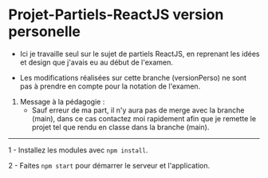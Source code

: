 # Projet-Partiels-ReactJS version personelle

- Ici je travaille seul sur le sujet de partiels ReactJS, en reprenant les idées et design que j'avais eu au début de l'examen.

- Les modifications réalisées sur cette branche (versionPerso) ne sont pas à prendre en compte pour la notation de l'examen.

1. Message à la pédagogie : 
    - Sauf erreur de ma part, il n'y aura pas de merge avec la branche (main), dans ce cas contactez moi rapidement afin que je remette le projet tel que rendu en classe dans la branche (main).

--------------------------------------------------------------------

1 - Installez les modules avec ```npm install```.

2 - Faites ```npm start``` pour démarrer le serveur et l'application.
